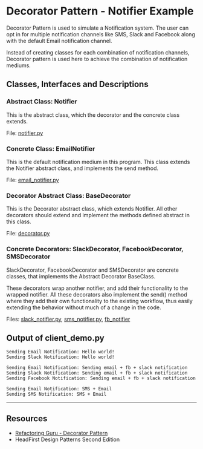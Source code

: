 # Decorator Pattern - Notifier Example

Decorator Pattern is used to simulate a Notification system. The user can opt in for multiple notification channels like 
SMS, Slack and Facebook along with the default Email notification channel. 

Instead of creating classes for each combination of notification channels, Decorator pattern is used here to achieve
the combination of notification mediums.

## Classes, Interfaces and Descriptions

### Abstract Class: Notifier

This is the abstract class, which the decorator and the concrete class extends. 

File: [notifier.py](notifier/notifier.py)

### Concrete Class: EmailNotifier

This is the default notification medium in this program. This class extends the Notifier abstract class, and implements 
the send method. 

File: [email_notifier.py](notifier/email_notifier.py)

### Decorator Abstract Class: BaseDecorator

This is the Decorator abstract class, which extends Notifier. All other decorators should extend and implement the 
methods defined abstract in this class.

File: [decorator.py](notifier/decorator.py)

### Concrete Decorators: SlackDecorator, FacebookDecorator, SMSDecorator

SlackDecorator, FacebookDecorator and SMSDecorator are concrete classes, that implements the Abstract Decorator BaseClass.

These decorators wrap another notifier, and add their functionality to the wrapped notifier. All these decorators also 
implement the send() method where they add their own functionality to the existing workflow, thus easily extending the 
behavior without much of a change in the code.

Files: [slack_notifier.py](notifier/slack_notifier.py), [sms_notifier.py](notifier/sms_notifier.py), [fb_notifier](notifier/fb_notifier.py)

## Output of client_demo.py

```
Sending Email Notification: Hello world!
Sending Slack Notification: Hello world!

Sending Email Notification: Sending email + fb + slack notification
Sending Slack Notification: Sending email + fb + slack notification
Sending Facebook Notification: Sending email + fb + slack notification

Sending Email Notification: SMS + Email
Sending SMS Notification: SMS + Email
```

-----

## Resources
- [Refactoring Guru - Decorator Pattern](https://refactoring.guru/design-patterns/decorator)
- HeadFirst Design Patterns Second Edition